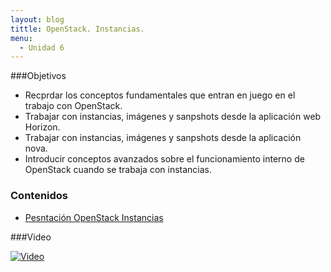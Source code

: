 ```yaml
---
layout: blog
tittle: OpenStack. Instancias.
menu:
  - Unidad 6
---
```

###Objetivos

* Recprdar los conceptos fundamentales que entran en juego en el trabajo con OpenStack.
* Trabajar con instancias, imágenes y sanpshots desde la aplicación web Horizon.
* Trabajar con instancias, imágenes y sanpshots desde la aplicación nova.
* Introducir conceptos avanzados sobre el funcionamiento interno de OpenStack cuando se trabaja con instancias.

### Contenidos

* [Pesntación OpenStack Instancias](presentacion_instancias)

###Video

[![Video](http://img.youtube.com/vi/3m5LeyI7Bss/0.jpg)](https://www.youtube.com/watch?v=XYOme2eNQTg)
